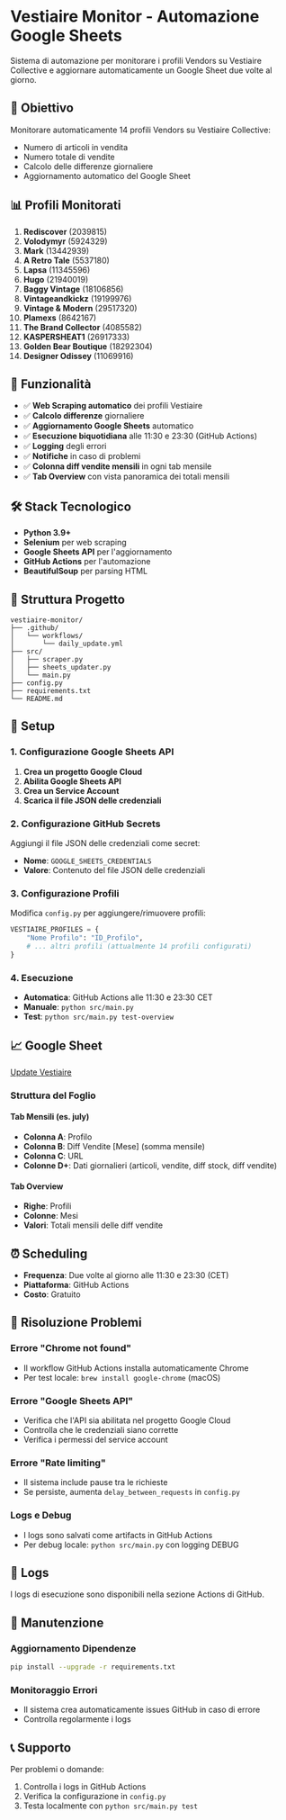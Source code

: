 # Vestiaire Monitor - Automazione Google Sheets

Sistema di automazione per monitorare i profili Vendors su Vestiaire Collective e aggiornare automaticamente un Google Sheet due volte al giorno.

## 🎯 Obiettivo

Monitorare automaticamente 14 profili Vendors su Vestiaire Collective:
- Numero di articoli in vendita
- Numero totale di vendite
- Calcolo delle differenze giornaliere
- Aggiornamento automatico del Google Sheet

## 📊 Profili Monitorati

1. **Rediscover** (2039815)
2. **Volodymyr** (5924329)
3. **Mark** (13442939)
4. **A Retro Tale** (5537180)
5. **Lapsa** (11345596)
6. **Hugo** (21940019)
7. **Baggy Vintage** (18106856)
8. **Vintageandkickz** (19199976)
9. **Vintage & Modern** (29517320)
10. **Plamexs** (8642167)
11. **The Brand Collector** (4085582)
12. **KASPERSHEAT1** (26917333)
13. **Golden Bear Boutique** (18292304)
14. **Designer Odissey** (11069916)

## 🚀 Funzionalità

- ✅ **Web Scraping automatico** dei profili Vestiaire
- ✅ **Calcolo differenze** giornaliere
- ✅ **Aggiornamento Google Sheets** automatico
- ✅ **Esecuzione biquotidiana** alle 11:30 e 23:30 (GitHub Actions)
- ✅ **Logging** degli errori
- ✅ **Notifiche** in caso di problemi
- ✅ **Colonna diff vendite mensili** in ogni tab mensile
- ✅ **Tab Overview** con vista panoramica dei totali mensili

## 🛠️ Stack Tecnologico

- **Python 3.9+**
- **Selenium** per web scraping
- **Google Sheets API** per l'aggiornamento
- **GitHub Actions** per l'automazione
- **BeautifulSoup** per parsing HTML

## 📁 Struttura Progetto

```
vestiaire-monitor/
├── .github/
│   └── workflows/
│       └── daily_update.yml
├── src/
│   ├── scraper.py
│   ├── sheets_updater.py
│   └── main.py
├── config.py
├── requirements.txt
└── README.md
```

## 🔧 Setup

### 1. Configurazione Google Sheets API

1. **Crea un progetto Google Cloud**
2. **Abilita Google Sheets API**
3. **Crea un Service Account**
4. **Scarica il file JSON delle credenziali**

### 2. Configurazione GitHub Secrets

Aggiungi il file JSON delle credenziali come secret:
- **Nome**: `GOOGLE_SHEETS_CREDENTIALS`
- **Valore**: Contenuto del file JSON delle credenziali

### 3. Configurazione Profili

Modifica `config.py` per aggiungere/rimuovere profili:

```python
VESTIAIRE_PROFILES = {
    "Nome Profilo": "ID_Profilo",
    # ... altri profili (attualmente 14 profili configurati)
}
```

### 4. Esecuzione

- **Automatica**: GitHub Actions alle 11:30 e 23:30 CET
- **Manuale**: `python src/main.py`
- **Test**: `python src/main.py test-overview`

## 📈 Google Sheet

[Update Vestiaire](https://docs.google.com/spreadsheets/d/1sWmvdbEgzLCyaNk5XRDHOFTA5KY1RGeMBIqouXvPJ34/edit?usp=sharing)

### Struttura del Foglio

#### Tab Mensili (es. july)
- **Colonna A**: Profilo
- **Colonna B**: Diff Vendite [Mese] (somma mensile)
- **Colonna C**: URL
- **Colonne D+**: Dati giornalieri (articoli, vendite, diff stock, diff vendite)

#### Tab Overview
- **Righe**: Profili
- **Colonne**: Mesi
- **Valori**: Totali mensili delle diff vendite

## ⏰ Scheduling

- **Frequenza**: Due volte al giorno alle 11:30 e 23:30 (CET)
- **Piattaforma**: GitHub Actions
- **Costo**: Gratuito

## 🚨 Risoluzione Problemi

### Errore "Chrome not found"
- Il workflow GitHub Actions installa automaticamente Chrome
- Per test locale: `brew install google-chrome` (macOS)

### Errore "Google Sheets API"
- Verifica che l'API sia abilitata nel progetto Google Cloud
- Controlla che le credenziali siano corrette
- Verifica i permessi del service account

### Errore "Rate limiting"
- Il sistema include pause tra le richieste
- Se persiste, aumenta `delay_between_requests` in `config.py`

### Logs e Debug
- I logs sono salvati come artifacts in GitHub Actions
- Per debug locale: `python src/main.py` con logging DEBUG

## 📝 Logs

I logs di esecuzione sono disponibili nella sezione Actions di GitHub.

## 🔄 Manutenzione

### Aggiornamento Dipendenze
```bash
pip install --upgrade -r requirements.txt
```

### Monitoraggio Errori
- Il sistema crea automaticamente issues GitHub in caso di errore
- Controlla regolarmente i logs

## 📞 Supporto

Per problemi o domande:
1. Controlla i logs in GitHub Actions
2. Verifica la configurazione in `config.py`
3. Testa localmente con `python src/main.py test` 
